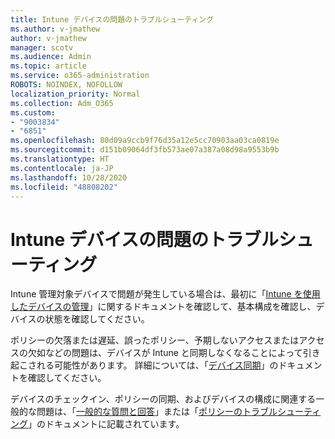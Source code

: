 ```yaml
---
title: Intune デバイスの問題のトラブルシューティング
ms.author: v-jmathew
author: v-jmathew
manager: scotv
ms.audience: Admin
ms.topic: article
ms.service: o365-administration
ROBOTS: NOINDEX, NOFOLLOW
localization_priority: Normal
ms.collection: Adm_O365
ms.custom:
- "9003834"
- "6851"
ms.openlocfilehash: 80d09a9ccb9f76d35a12e5cc70903aa03ca0819e
ms.sourcegitcommit: d151b09064df3fb573ae07a387a08d98a9553b9b
ms.translationtype: HT
ms.contentlocale: ja-JP
ms.lasthandoff: 10/28/2020
ms.locfileid: "48808202"
---
```

# <a name="troubleshooting-problems-with-intune-devices"></a>Intune デバイスの問題のトラブルシューティング

Intune 管理対象デバイスで問題が発生している場合は、最初に「[Intune を使用したデバイスの管理](https://docs.microsoft.com/mem/intune/protect/endpoint-security-manage-devices)」に関するドキュメントを確認して、基本構成を確認し、デバイスの状態を確認してください。

ポリシーの欠落または遅延、誤ったポリシー、予期しないアクセスまたはアクセスの欠如などの問題は、デバイスが Intune と同期しなくなることによって引き起こされる可能性があります。 詳細については、「[デバイス同期](https://docs.microsoft.com/mem/intune/remote-actions/device-sync)」のドキュメントを確認してください。

デバイスのチェックイン、ポリシーの同期、およびデバイスの構成に関連する一般的な問題は、「[一般的な質問と回答](https://docs.microsoft.com/mem/intune/configuration/device-profile-troubleshoot)」または「[ポリシーのトラブルシューティング](https://docs.microsoft.com/mem/intune/configuration/troubleshoot-policies-in-microsoft-intune)」のドキュメントに記載されています。
